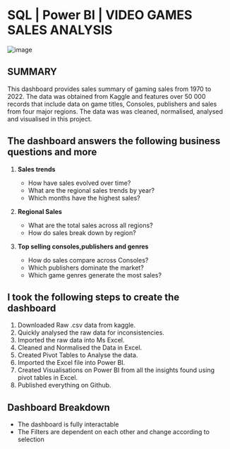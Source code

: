 # SQL | Power BI | VIDEO GAMES SALES ANALYSIS

![image](https://github.com/user-attachments/assets/e29bac71-95aa-44f9-a3f1-a87d675b7685)


## SUMMARY
This dashboard provides sales summary of gaming sales from 1970 to 2022. The data was obtained from Kaggle and features over 50 000 records that include data on game titles, Consoles, publishers and sales from four major regions. The data was was cleaned, normalised, analysed and visualised in this project.

## The dashboard answers the following business questions and more 

1. **Sales trends**
   * How have sales evolved over time?
   * What are the regional sales trends by year?
   * Which months have the highest sales?

2. **Regional Sales**
   * What are the total sales across all regions?
   * How do sales break down by region?
     
3. **Top selling consoles,publishers and genres**
   * How do sales compare across Consoles?
   * Which publishers dominate the market?
   * Which game genres generate the most sales?

## I took the following steps to create the dashboard
1. Downloaded Raw .csv data from kaggle.
2. Quickly analysed the raw data for inconsistencies.
1. Imported the raw data into Ms Excel.
2. Cleaned and Normalised the Data in Excel.
3. Created Pivot Tables to Analyse the data.
4. Imported the Excel file into Power BI.
5. Created Visualisations on Power BI from all the insights found using pivot tables in Excel.
6. Published everything on Github.
   
## Dashboard Breakdown
  * The dashboard is fully interactable
  * The Filters are dependent on each other and change according to selection
